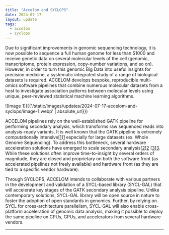 ```yaml
---
title: "Accelom and SYCLOPS"
date: 2024-07-17
layout: update
tags:
  - accelom
  - syclops
---
```


Due to significant improvements in genomic sequencing technology, it is now possible to sequence a full human genome for
less than $1000 and receive genetic data on several molecular levels of the cell (genomic, transcriptome, protein
expression, copy-number variations, and so on). However, in order to turn this genomic Big Data into useful insights for
precision medicine, a systematic integrated study of a range of biological datasets is required. ACCELOM develops
bespoke, reproducible multi-omics software pipelines that combine numerous molecular datasets from a host to investigate
association patterns between molecular levels using unique, peer-reviewed statistical machine learning algorithms.

![Image 1]({{'/static/images/updates/2024-07-17-accelom-and-syclops/image-1.webp' | absolute_url}})

ACCELOM pipelines rely on the well-established GATK pipeline for performing secondary analysis, which transforms raw
sequenced reads into analysis-ready variants. It is well known that the GATK pipeline is extremely computationally
intensive[[1]][1] especially for large datasets (ex. Whole Genome Sequencing). To address this bottleneck, several hardware
acceleration solutions have emerged to scale secondary analysis[[2]][2] [[3]][3]. While these solutions often improve
time-to-insight by several orders of magnitude, they are closed and proprietary on both the software front (as
accelerated pipelines not freely available) and hardware front (as they are tied to a specific vendor hardware).

Through SYCLOPS, ACCELOM intends to collaborate with various partners in the development and validation of a SYCL-based
library (SYCL-GAL) that will accelerate key stages of the GATK secondary analysis pipeline. Unlike contemporary
solutions, SYCL-GAL library will be open source in nature to foster the adoption of open standards in genomics. Further,
by relying on SYCL for cross-architecture parallelism, SYCL-GAL will also enable cross-platform acceleration of genomic
data analysis, making it possible to deploy the same pipeline on CPUs, GPUs, and accelerators from several hardware
vendors.

<hr />

[1]: https://www.intel.com/content/dam/www/public/us/en/documents/white-papers/deploying-gatk-best-practices-paper.pdf
[2]: https://www.nvidia.com/en-us/clara/genomics/
[3]: https://emea.illumina.com/products/by-type/informatics-products/dragen-secondary-analysis/order.html
